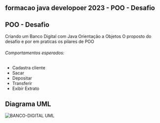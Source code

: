 ## formacao java developoer 2023 - POO - Desafio

## POO - Desafio

Criando um Banco Digital com Java Orientação a Objetos
O proposto do desafio e por em praticas os pilares de POO


###### Comportamentos esperados:
* Cadastra cliente 
* Sacar
* Depositar
* Transferir
* Exibir Extrato
  




## Diagrama UML
![BANCO-DIGITAL UML](https://github.com/Jean-Jr7/BANCO-DIGITAL/assets/147209318/168c9ccd-0828-4517-86a5-6e1d5cccc0e4)

